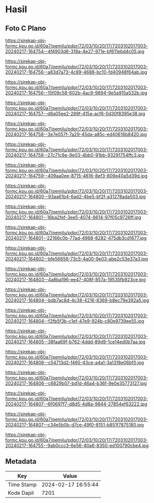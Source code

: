 # Hasil

## Foto C Plano

https://sirekap-obj-formc.kpu.go.id/60a7/pemilu/pdpr/72/03/10/20/17/7203102017003-20240217-164754--4f4903d6-318a-4e27-971e-bf611ebd4c05.jpg

https://sirekap-obj-formc.kpu.go.id/60a7/pemilu/pdpr/72/03/10/20/17/7203102017003-20240217-164756--a83d7a73-4c89-4688-bc10-fd40948f64ab.jpg

https://sirekap-obj-formc.kpu.go.id/60a7/pemilu/pdpr/72/03/10/20/17/7203102017003-20240217-164756--15f09c58-602b-4ac9-9894-9e5a915a532b.jpg

https://sirekap-obj-formc.kpu.go.id/60a7/pemilu/pdpr/72/03/10/20/17/7203102017003-20240217-164757--d8a05ee2-289f-415a-acf6-0d30f8395e38.jpg

https://sirekap-obj-formc.kpu.go.id/60a7/pemilu/pdpr/72/03/10/20/17/7203102017003-20240217-164758--3e7e057f-7a29-45da-a85c-ed40616b8420.jpg

https://sirekap-obj-formc.kpu.go.id/60a7/pemilu/pdpr/72/03/10/20/17/7203102017003-20240217-164758--27c71c8e-9e03-4bb0-91bb-93291754ffc3.jpg

https://sirekap-obj-formc.kpu.go.id/60a7/pemilu/pdpr/72/03/10/20/17/7203102017003-20240217-164759--409aa0ee-8715-4616-8ef3-809e40a5d39d.jpg

https://sirekap-obj-formc.kpu.go.id/60a7/pemilu/pdpr/72/03/10/20/17/7203102017003-20240217-164800--93aa61b4-6ad2-4be5-bf2f-a31278ada503.jpg

https://sirekap-obj-formc.kpu.go.id/60a7/pemilu/pdpr/72/03/10/20/17/7203102017003-20240217-164801--16ba2fef-3ee5-4074-8614-97f05c9726ff.jpg

https://sirekap-obj-formc.kpu.go.id/60a7/pemilu/pdpr/72/03/10/20/17/7203102017003-20240217-164801--22166c0b-77ad-4968-8282-475db3cd1677.jpg

https://sirekap-obj-formc.kpu.go.id/60a7/pemilu/pdpr/72/03/10/20/17/7203102017003-20240217-164802--bfe56658-73c5-4a00-9e03-abe2c53e37a3.jpg

https://sirekap-obj-formc.kpu.go.id/60a7/pemilu/pdpr/72/03/10/20/17/7203102017003-20240217-164803--4a8ba196-ee47-408f-857a-19535fb923ce.jpg

https://sirekap-obj-formc.kpu.go.id/60a7/pemilu/pdpr/72/03/10/20/17/7203102017003-20240217-164804--bdb7ac8d-4c38-4216-8369-b8ec79e392a5.jpg

https://sirekap-obj-formc.kpu.go.id/60a7/pemilu/pdpr/72/03/10/20/17/7203102017003-20240217-164804--f2fb5f3b-c1ef-47e9-924b-c80e9739ee55.jpg

https://sirekap-obj-formc.kpu.go.id/60a7/pemilu/pdpr/72/03/10/20/17/7203102017003-20240217-164805--38faa69f-b762-4ddd-89d9-1ce14ed0b7aa.jpg

https://sirekap-obj-formc.kpu.go.id/60a7/pemilu/pdpr/72/03/10/20/17/7203102017003-20240217-164806--c54713d2-f465-43ce-a4a1-3a1318e06bf0.jpg

https://sirekap-obj-formc.kpu.go.id/60a7/pemilu/pdpr/72/03/10/20/17/7203102017003-20240217-164806--c6829b07-bd1d-46a4-b36f-9e0e35773127.jpg

https://sirekap-obj-formc.kpu.go.id/60a7/pemilu/pdpr/72/03/10/20/17/7203102017003-20240217-164807--6f0697f7-d8d5-4d8a-9844-27854ef63222.jpg

https://sirekap-obj-formc.kpu.go.id/60a7/pemilu/pdpr/72/03/10/20/17/7203102017003-20240217-164807--c34e5b0b-d7ce-49f0-8151-b851f7875180.jpg

https://sirekap-obj-formc.kpu.go.id/60a7/pemilu/pdpr/72/03/10/20/17/7203102017003-20240217-164755--9ab0ccc3-6e56-40a6-8350-ed100790cbe4.jpg


## Metadata

| Key        | Value               |
| ---------- | ------------------- |
| Time Stamp | 2024-02-17 16:55:44 |
| Kode Dapil | 7201                |



